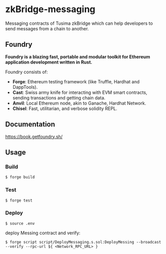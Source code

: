 # zkBridge-messaging

Messaging contracts of Tusima zkBridge which can help developers to send messages from a chain to another.

## Foundry

**Foundry is a blazing fast, portable and modular toolkit for Ethereum application development written in Rust.**

Foundry consists of:

-   **Forge**: Ethereum testing framework (like Truffle, Hardhat and DappTools).
-   **Cast**: Swiss army knife for interacting with EVM smart contracts, sending transactions and getting chain data.
-   **Anvil**: Local Ethereum node, akin to Ganache, Hardhat Network.
-   **Chisel**: Fast, utilitarian, and verbose solidity REPL.

## Documentation

https://book.getfoundry.sh/

## Usage

### Build

```shell
$ forge build
```

### Test

```shell
$ forge test
```

### Deploy

```shell
$ source .env
```
deploy Messing contract and verify:
```shell
$ forge script script/DeployMessaging.s.sol:DeployMessing --broadcast --verify --rpc-url ${ <Network_RPC_URL> }
```
